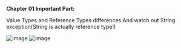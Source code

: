 **Chapter 01 Important Part:**

Value Types and Reference Types differences 
And watch out String exception(String is actually reference type!)

![image](https://github.com/user-attachments/assets/07ed5111-9888-482b-be93-cc6cfdde217c)
![image](https://github.com/user-attachments/assets/a175d813-bc06-47af-b71a-2d91f23a5232)

